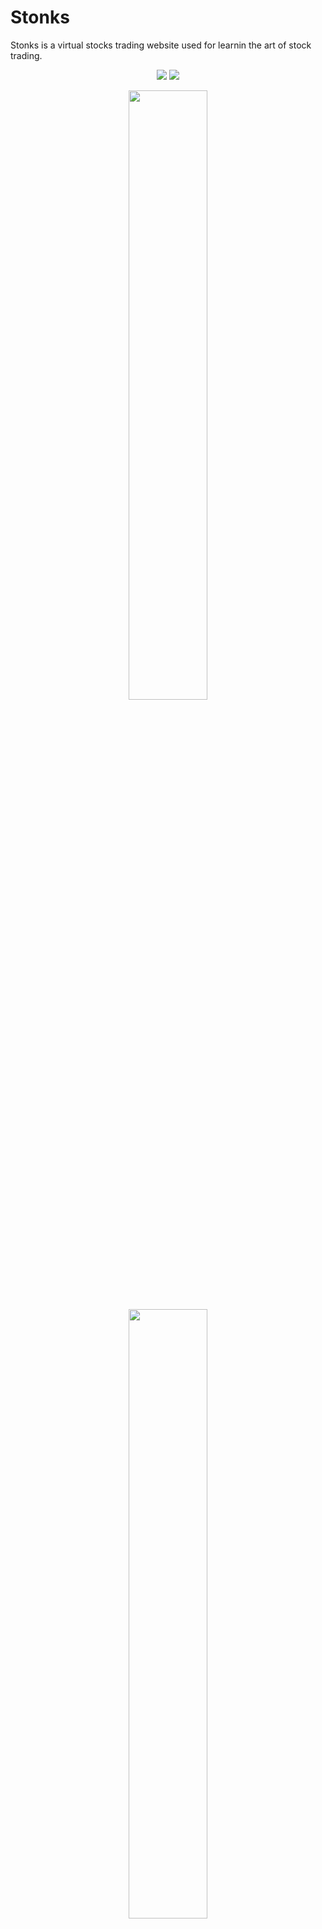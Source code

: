 # Stonks
Stonks is a virtual stocks trading website used for learnin the art of stock trading.

<p align="center" width="100%">
    <img  src="https://lhizcmwymlozpypgpvia.supabase.co/storage/v1/object/public/Stonks/dashboard.png">
    <img  src="https://lhizcmwymlozpypgpvia.supabase.co/storage/v1/object/public/Stonks/stocks.png">
</p>
<p align="center" width="100%">
    <img width="50%" src="https://lhizcmwymlozpypgpvia.supabase.co/storage/v1/object/public/Stonks/topbyvolume.png">
    <img width="50%" src="https://lhizcmwymlozpypgpvia.supabase.co/storage/v1/object/public/Stonks/watchlist.png">
</p>
